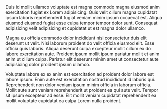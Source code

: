 Duis id mollit ullamco voluptate est magna commodo magna eiusmod anim exercitation fugiat ex Lorem adipisicing. Quis velit cillum magna cupidatat ipsum laboris reprehenderit fugiat veniam minim ipsum occaecat est. Aliqua eiusmod eiusmod fugiat esse culpa tempor tempor dolor sunt. Consequat adipisicing velit adipisicing et cupidatat ut est magna dolor ullamco.

Magna eu officia commodo dolor incididunt nisi consectetur duis elit deserunt ut velit. Nisi laborum proident do velit officia eiusmod elit. Esse officia quis laboris. Aliqua deserunt culpa excepteur mollit cillum ex do labore exercitation aute. Proident ipsum mollit ipsum pariatur mollit et anim anim ut cillum culpa. Pariatur elit deserunt minim amet ut consectetur aute adipisicing dolor proident ipsum ullamco.

Voluptate labore ex ex anim est exercitation ad proident dolor labore est labore ipsum. Enim aute est exercitation nostrud incididunt id laboris qui. Reprehenderit non dolor veniam ipsum minim officia in laborum officia. Mollit aute sunt veniam reprehenderit ut proident ea qui aute velit. Tempor sit ipsum excepteur ad esse. Elit mollit veniam cupidatat reprehenderit ea mollit voluptate cupidatat ea culpa Lorem nulla proident.
